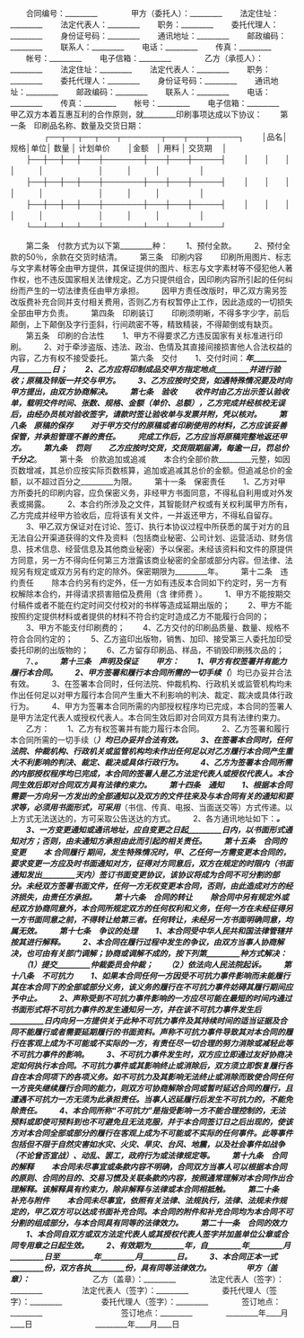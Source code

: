 
 




　　合同编号：_________　　
　　甲方（委托人）：_________
　　法定住址：_________
　　法定代表人：_________
　　职务：_________
　　委托代理人：_________
　　身份证号码：_________
　　通讯地址：_________
　　邮政编码：_________
　　联系人：_________
　　电话：_________
　　传真：_________
　　帐号：_________
　　电子信箱：_________　　
　　乙方（承揽人）：_________
　　法定住址：_________
　　法定代表人：_________
　　职务：_________
　　委托代理人：_________
　　身份证号码：_________
　　通讯地址：_________
　　邮政编码：_________
　　联系人：_________
　　电话：_________
　　传真：_________
　　帐号：_________
　　电子信箱：_________　　
　　甲乙双方本着互惠互利的合作原则，就_________印刷事项达成以下协议：
　　第一条　印刷品名称、数量及交货日期：
　　
　　┌──┬──┬──┬───┬───────┬───┬───┬─────┐
　　│品名│规格│单位│ 数量 │ 计划单价 　　│金额　│ 用料 │ 交货期　 │
　　├──┼──┼──┼───┼───────┼───┼───┼─────┤
　　│　　│　　│　　│　　　│　　　　　　　│　　　│　　　│　　　　　│
　　├──┼──┼──┼───┼───────┼───┼───┼─────┤
　　│　　│　　│　　│　　　│　　　　　　　│　　　│　　　│　　　　　│
　　├──┼──┼──┼───┼───────┼───┼───┼─────┤
　　│　　│　　│　　│　　　│　　　　　　　│　　　│　　　│　　　　　│
　　└──┴──┴──┴───┴───────┴───┴───┴─────┘
　　

　　第二条　付款方式为以下第_________种：
　　1、预付全款。
　　2、预付全款的50％，余款在交货时结清。
　　第三条　印刷内容
　　印刷所用图片、标志与文字素材等全由甲方提供，其保证提供的图片、标志与文字素材等不侵犯他人著作权，也不违反国家相关法律规定。乙方只提供组合，因印刷内容所引起的任何纠纷而产生的一切法律责任由甲方承担。
　　因甲方责任改版时，甲乙双方需另签改版费补充合同并支付相关费用，否则乙方有权暂停止工作，因此造成的一切损失全部由甲方负责。
　　第四条　印刷装订
　　印刷须明晰，不得多字少字，前后颠倒，上下颠倒及字行歪斜，行间疏密不等，精致精装，不得颠倒或有缺页。
　　第五条　印刷的合法性
　　1、甲方不得要求乙方违反国家有关标准进行印刷。
　　2、对于牵涉盗版、违法、政治、色情及其直接间接损害他人合法权益的内容，乙方有权不接受委托。
　　第六条　交付
　　1、交付时间：_________年_________月_________日；
　　2、乙方应将印制成品交甲方指定地点_________并进行验收；原稿及锌版一并交与甲方。
　　3、乙方应按时交货，如遇特殊情况要及时向甲方提出，由双方协商解决。
　　第七条　验收
　　收件时由乙方出示签认验收单，载明交件时间、张数、规格、金额（单价、总额），乙方完成并经核校无误后，由经办员核对验收签字，请款时签让验收单与发票并附，凭以核对。
　　第八条　原稿的保存
　　对于甲方交付的原稿或者印刷使用的材料，乙方应该妥善保管，并承担管理不善的责任。
　　完成工作后，乙方应当将原稿完整地返还甲方。
　　第九条　罚则
　　乙方应按时交货，交货限期届满，每逾一日，罚总价千分之_________。
　　第十条　价款追加或追减
　　本合约全部价款_________元整，如因页数增减，其总价应按实际页数核算，追加或追减其总价的金额。但追减总价的金额，以不超过百分之_________为限。
　　第十一条　保密责任
　　1、乙方对甲方所委托的印刷内容，应负保密义务，非经甲方书面同意，不得私自利用或对外发表或揭露。
　　2、本合约所涉及之文件，其智能财产权或有关权利属甲方所有，乙方完成并经甲方验收后，应将该有关文件，一并返还甲方，不得私自留存。
　　3、甲乙双方保证对在讨论、签订、执行本协议过程中所获悉的属于对方的且无法自公开渠道获得的文件及资料（包括商业秘密、公司计划、运营活动、财务信息、技术信息、经营信息及其他商业秘密）予以保密。未经该资料和文件的原提供方同意，另一方不得向任何第三方泄露该商业秘密的全部或部分内容。但法律、法规另有规定或双方另有约定的除外。保密期限为_________年。
　　第十二条　违约责任
　　除本合约另有约定外，任一方如有违反本合同如下约定时，另一方有权解除本合约，并得请求损害赔偿及费用（含
律师费
）。
　　1、甲方不能按期交付稿件或者不能在约定时间交付校对的书样等造成延期出版的；
　　2、甲方不能按照约定提供材料或者提供的材料不符合约定时造成乙方不能履行合同的；
　　3、甲方不能支付印刷费的；
　　4、乙方交付的印刷品质量、数量、规格不符合合同约定的；
　　5、乙方盗印出版物，销售、加印、接受第三人委托加印受委托印刷的出版物的；
　　6、乙方留存印刷品、样品，不销毁印刷残次品的；
　　7、_________。
　　第十三条　声明及保证
　　甲方：
　　1、甲方有权签署并有能力履行本合同。
　　2、甲方签署和履行本合同所需的一切手续（_________）均已办妥并合法有效。
　　3、在签署本合同时，任何法院、仲裁机构、行政机关或监管机构均未作出任何足以对甲方履行本合同产生重大不利影响的判决、裁定、裁决或具体行政行为。
　　4、甲方为签署本合同所需的内部授权程序均已完成，本合同的签署人是甲方法定代表人或授权代表人。本合同生效后即对合同双方具有法律约束力。
　　乙方：
　　1、乙方有权签署并有能力履行本合同。
　　2、乙方签署和履行本合同所需的一切手续（_________）均已办妥并合法有效。
　　3、在签署本合同时，任何法院、仲裁机构、行政机关或监管机构均未作出任何足以对乙方履行本合同产生重大不利影响的判决、裁定、裁决或具体行政行为。
　　4、乙方为签署本合同所需的内部授权程序均已完成，本合同的签署人是乙方法定代表人或授权代表人。本合同生效后即对合同双方具有法律约束力。
　　第十四条　通知
　　1、根据本合同需要一方向另一方发出的全部通知以及双方的文件往来及与本合同有关的通知和要求等，必须用书面形式，可采用_________（书信、传真、电报、当面送交等）方式传递。以上方式无法送达的，方可采取公告送达的方式。
　　2、各方通讯地址如下：_________。
　　3、一方变更通知或通讯地址，应自变更之日起_________日内，以书面形式通知对方；否则，由未通知方承担由此而引起的相关责任。
　　第十五条　合同的变更
　　本
合同履行
期间，发生特殊情况时，甲、乙任何一方需变更本合同的，要求变更一方应及时书面通知对方，征得对方同意后，双方在规定的时限内（书面通知发出_________天内）签订书面变更协议，该协议将成为合同不可分割的部分。未经双方签署书面文件，任何一方无权变更本合同，否则，由此造成对方的经济损失，由责任方承担。
　　第十六条　合同的转让
　　除合同中另有规定外或经双方协商同意外，本合同所规定双方的任何权利和义务，任何一方在未经征得另一方书面同意之前，不得转让给第三者。任何转让，未经另一方书面明确同意，均属无效。
　　第十七条　争议的处理
　　1、本合同受中华人民共和国法律管辖并按其进行解释。
　　2、本合同在履行过程中发生的争议，由双方当事人协商解决，也可由有关部门调解；协商或调解不成的，按下列第_________种方式解决：
　　（1）提交_________仲裁委员会仲裁；
　　（2）依法向人民法院起诉。
　　第十八条　不可抗力
　　1、如果本合同任何一方因受不可抗力事件影响而未能履行其在本合同下的全部或部分义务，该义务的履行在不可抗力事件妨碍其履行期间应予中止。
　　2、声称受到不可抗力事件影响的一方应尽可能在最短的时间内通过书面形式将不可抗力事件的发生通知另一方，并在该不可抗力事件发生后_________日内向另一方提供关于此种不可抗力事件及其持续时间的适当证据及合同不能履行或者需要延期履行的书面资料。声称不可抗力事件导致其对本合同的履行在客观上成为不可能或不实际的一方，有责任尽一切合理的努力消除或减轻此等不可抗力事件的影响。
　　3、不可抗力事件发生时，双方应立即通过友好协商决定如何执行本合同。不可抗力事件或其影响终止或消除后，双方须立即恢复履行各自在本合同项下的各项义务。如不可抗力及其影响无法终止或消除而致使合同任何一方丧失继续履行合同的能力，则双方可协商解除合同或暂时延迟合同的履行，且遭遇不可抗力一方无须为此承担责任。当事人迟延履行后发生不可抗力的，不能免除责任。
　　4、本合同所称“不可抗力”是指受影响一方不能合理控制的，无法预料或即使可预料到也不可避免且无法克服，并于本合同签订日之后出现的，使该方对本合同全部或部分的履行在客观上成为不可能或不实际的任何事件。此等事件包括但不限于自然灾害如水灾、火灾、旱灾、台风、地震，以及社会事件如战争（不论曾否宣战）、动乱、罢工，政府行为或法律规定等。
　　第十九条　合同的解释
　　本合同未尽事宜或条款内容不明确，合同双方当事人可以根据本合同的原则、合同的目的、交易习惯及关联条款的内容，按照通常理解对本合同作出合理解释。该解释具有约束力，除非解释与法律或本合同相抵触。
　　第二十条　补充与附件
　　本合同未尽事宜，依照有关法律、法规执行，法律、法规未作规定的，甲乙双方可以达成书面补充合同。本合同的附件和补充合同均为本合同不可分割的组成部分，与本合同具有同等的法律效力。
　　第二十一条　合同的效力
　　1、本合同自双方或双方法定代表人或其授权代表人签字并加盖单位公章或合同专用章之日起生效。
　　2、有效期为_________年，自_________年_________月_________日至_________年_________月_________日。
　　3、本合同正本一式_________份，双方各执_________份，具有同等法律效力。
　　
　　甲方（盖章）：_________　　　　　　　　乙方（盖章）：_________　　
　　法定代表人（签字）：_________　　　　　法定代表人（签字）：_________　　
　　委托代理人（签字）：_________　　　　　委托代理人（签字）：_________　　
　　签订地点：_________　　　　　　　　　　签订地点：_________　　
　　_________年____月____日　　　　　　　　_________年____月____日
 


 

 
 
 
 
 
  


  
 

  


  


  
 
 
 
 

